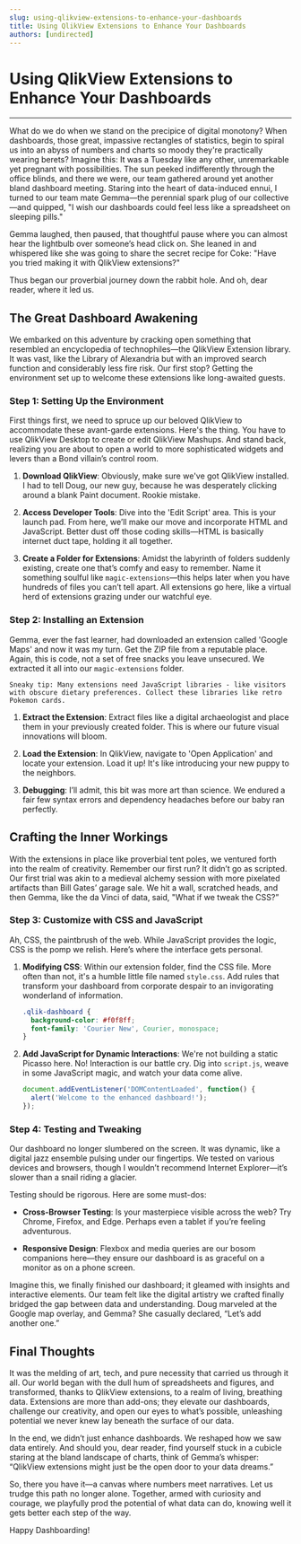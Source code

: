 ```yaml
---
slug: using-qlikview-extensions-to-enhance-your-dashboards
title: Using QlikView Extensions to Enhance Your Dashboards
authors: [undirected]
---
```



# Using QlikView Extensions to Enhance Your Dashboards

---

What do we do when we stand on the precipice of digital monotony? When dashboards, those great, impassive rectangles of statistics, begin to spiral us into an abyss of numbers and charts so moody they're practically wearing berets? Imagine this: It was a Tuesday like any other, unremarkable yet pregnant with possibilities. The sun peeked indifferently through the office blinds, and there we were, our team gathered around yet another bland dashboard meeting. Staring into the heart of data-induced ennui, I turned to our team mate Gemma—the perennial spark plug of our collective—and quipped, "I wish our dashboards could feel less like a spreadsheet on sleeping pills."

Gemma laughed, then paused, that thoughtful pause where you can almost hear the lightbulb over someone’s head click on. She leaned in and whispered like she was going to share the secret recipe for Coke: "Have you tried making it with QlikView extensions?" 

Thus began our proverbial journey down the rabbit hole. And oh, dear reader, where it led us. 

## The Great Dashboard Awakening

We embarked on this adventure by cracking open something that resembled an encyclopedia of technophiles—the QlikView Extension library. It was vast, like the Library of Alexandria but with an improved search function and considerably less fire risk. Our first stop? Getting the environment set up to welcome these extensions like long-awaited guests.

### Step 1: Setting Up the Environment

First things first, we need to spruce up our beloved QlikView to accommodate these avant-garde extensions. Here's the thing. You have to use QlikView Desktop to create or edit QlikView Mashups. And stand back, realizing you are about to open a world to more sophisticated widgets and levers than a Bond villain’s control room.

1. **Download QlikView**: Obviously, make sure we've got QlikView installed. I had to tell Doug, our new guy, because he was desperately clicking around a blank Paint document. Rookie mistake.

2. **Access Developer Tools**: Dive into the 'Edit Script' area. This is your launch pad. From here, we’ll make our move and incorporate HTML and JavaScript. Better dust off those coding skills—HTML is basically internet duct tape, holding it all together.

3. **Create a Folder for Extensions**: Amidst the labyrinth of folders suddenly existing, create one that’s comfy and easy to remember. Name it something soulful like `magic-extensions`—this helps later when you have hundreds of files you can’t tell apart. All extensions go here, like a virtual herd of extensions grazing under our watchful eye. 

### Step 2: Installing an Extension

Gemma, ever the fast learner, had downloaded an extension called 'Google Maps' and now it was my turn. Get the ZIP file from a reputable place. Again, this is code, not a set of free snacks you leave unsecured. We extracted it all into our `magic-extensions` folder.

```note
Sneaky tip: Many extensions need JavaScript libraries - like visitors with obscure dietary preferences. Collect these libraries like retro Pokemon cards.
```

1. **Extract the Extension**: Extract files like a digital archaeologist and place them in your previously created folder. This is where our future visual innovations will bloom.

2. **Load the Extension**: In QlikView, navigate to 'Open Application' and locate your extension. Load it up! It's like introducing your new puppy to the neighbors.

3. **Debugging**: I’ll admit, this bit was more art than science. We endured a fair few syntax errors and dependency headaches before our baby ran perfectly.

## Crafting the Inner Workings

With the extensions in place like proverbial tent poles, we ventured forth into the realm of creativity. Remember our first run? It didn’t go as scripted. Our first trial was akin to a medieval alchemy session with more pixelated artifacts than Bill Gates’ garage sale. We hit a wall, scratched heads, and then Gemma, like the da Vinci of data, said, "What if we tweak the CSS?”

### Step 3: Customize with CSS and JavaScript

Ah, CSS, the paintbrush of the web. While JavaScript provides the logic, CSS is the pomp we relish. Here’s where the interface gets personal.

1. **Modifying CSS**: Within our extension folder, find the CSS file. More often than not, it's a humble little file named `style.css`. Add rules that transform your dashboard from corporate despair to an invigorating wonderland of information.

    ```css
    .qlik-dashboard {
      background-color: #f0f8ff;
      font-family: 'Courier New', Courier, monospace;
    }
    ```

2. **Add JavaScript for Dynamic Interactions**: We're not building a static Picasso here. No! Interaction is our battle cry. Dig into `script.js`, weave in some JavaScript magic, and watch your data come alive.

    ```javascript
    document.addEventListener('DOMContentLoaded', function() {
      alert('Welcome to the enhanced dashboard!');
    });
    ```

### Step 4: Testing and Tweaking

Our dashboard no longer slumbered on the screen. It was dynamic, like a digital jazz ensemble pulsing under our fingertips. We tested on various devices and browsers, though I wouldn’t recommend Internet Explorer—it’s slower than a snail riding a glacier.

Testing should be rigorous. Here are some must-dos:

- **Cross-Browser Testing**: Is your masterpiece visible across the web? Try Chrome, Firefox, and Edge. Perhaps even a tablet if you’re feeling adventurous.

- **Responsive Design**: Flexbox and media queries are our bosom companions here—they ensure our dashboard is as graceful on a monitor as on a phone screen.

Imagine this, we finally finished our dashboard; it gleamed with insights and interactive elements. Our team felt like the digital artistry we crafted finally bridged the gap between data and understanding. Doug marveled at the Google map overlay, and Gemma? She casually declared, “Let’s add another one.” 

## Final Thoughts

It was the melding of art, tech, and pure necessity that carried us through it all. Our world began with the dull hum of spreadsheets and figures, and transformed, thanks to QlikView extensions, to a realm of living, breathing data. Extensions are more than add-ons; they elevate our dashboards, challenge our creativity, and open our eyes to what’s possible, unleashing potential we never knew lay beneath the surface of our data.

In the end, we didn’t just enhance dashboards. We reshaped how we saw data entirely. And should you, dear reader, find yourself stuck in a cubicle staring at the bland landscape of charts, think of Gemma’s whisper: “QlikView extensions might just be the open door to your data dreams.”

So, there you have it—a canvas where numbers meet narratives. Let us trudge this path no longer alone. Together, armed with curiosity and courage, we playfully prod the potential of what data can do, knowing well it gets better each step of the way.

Happy Dashboarding!